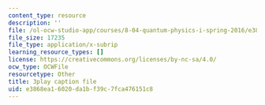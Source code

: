 ```yaml
---
content_type: resource
description: ''
file: /ol-ocw-studio-app/courses/8-04-quantum-physics-i-spring-2016/e3868ea16020da1bf39c7fca476151c8_rwzg8iEOc8s.srt
file_size: 17235
file_type: application/x-subrip
learning_resource_types: []
license: https://creativecommons.org/licenses/by-nc-sa/4.0/
ocw_type: OCWFile
resourcetype: Other
title: 3play caption file
uid: e3868ea1-6020-da1b-f39c-7fca476151c8
---
```

